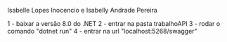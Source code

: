 Isabelle Lopes Inocencio e Isabelly Andrade Pereira

1 - baixar a versão 8.0 do .NET
2 - entrar na pasta trabalhoAPI
3 - rodar o comando "dotnet run"
4 - entrar na url "localhost:5268/swagger"